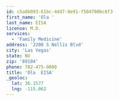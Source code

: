 ```yaml
---
id: c5a8b093-61bc-4dd7-8e91-f504700bc6f3
first_name: 'Ola '
last_name: EISA
license: M.D.
services:
  - 'Family Medicine'
address: '2208 S Nellis Blvd'
city: 'Las Vegas'
state: NV
zip: '89104'
phone: 702-475-9000
title: 'Ola  EISA'
_geoloc:
  lat: 36.1577
  lng: -115.062
---
```

